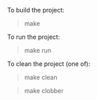 To build the project:
> make

To run the project:
> make run

To clean the project (one of):
> make clean

> make clobber

